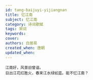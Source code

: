 ```yaml
---
id: tang-baijuyi-yijiangnan
title: 忆江南
subject: 忆江南
category: 诗词歌赋
tags: 宋词
keywords: 
cover: 
authors: 白居易
created_when: 唐朝
updated_when: 
---
```


```
江南好，风景旧曾谙。
日出江花红胜火，春来江水绿如蓝。能不忆江南？
```
